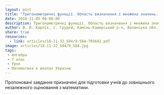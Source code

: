 ```yaml
---
layout: post
title: "Тригонометричні функції. Область визначення і множина значень. Тренувальні завдання з підказками"
date: 2018-11-09 08:00:00
description: Тригонометричні функції. Область визначення і множина значень. Тренувальні завдання з підказками
author: В. В. Карпік, с. Грудки, Камінь-Каширський р-н, Волинська обл.
share: true
resources:
  - link: articles/18-11-32_584/9-584-705602.pdf
image: articles/18-11-32_584/9_584.jpg
tags:
 - Алгебра
 - 7 клас
 - Урок
 - Математика в школах України
---
```


Пропоновані завдання призначені для підготовки учнів до зовнішнього незалежного оцінювання з математики.
